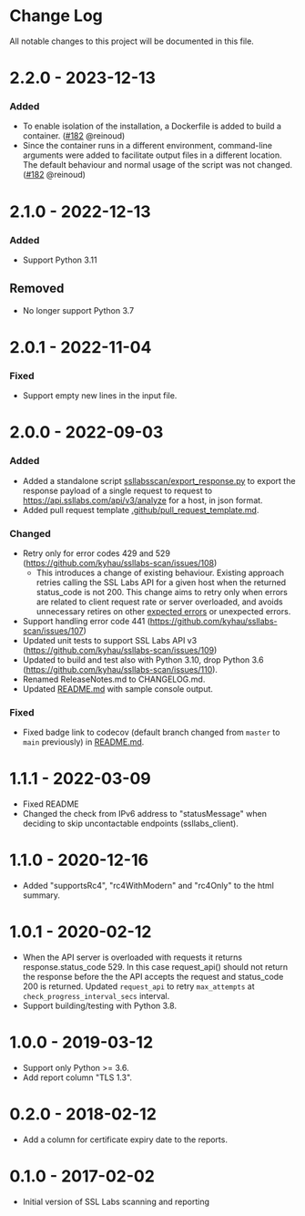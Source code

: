 # Change Log
All notable changes to this project will be documented in this file.

2.2.0 - 2023-12-13
==================

### Added
- To enable isolation of the installation, a Dockerfile is added to build a container. ([#182](https://github.com/kyhau/ssllabs-scan/pull/182) @reinoud)
- Since the container runs in a different environment, command-line arguments were added to facilitate output files in a different location. The default behaviour and normal usage of the script was not changed. ([#182](https://github.com/kyhau/ssllabs-scan/pull/182) @reinoud)

2.1.0 - 2022-12-13
==================

### Added
- Support Python 3.11

## Removed
- No longer support Python 3.7


2.0.1 - 2022-11-04
==================

### Fixed
- Support empty new lines in the input file.


2.0.0 - 2022-09-03
==================

### Added
- Added a standalone script [ssllabsscan/export_response.py](./ssllabsscan/export_response.py) to export the response payload of a single request to request to https://api.ssllabs.com/api/v3/analyze for a host, in json format.
- Added pull request template [.github/pull_request_template.md](.github/pull_request_template.md).

### Changed
- Retry only for error codes 429 and 529 (https://github.com/kyhau/ssllabs-scan/issues/108)
    - This introduces a change of existing behaviour. Existing approach retries calling the SSL Labs API for a given host when the returned status_code is not 200. This change aims to retry only when errors are related to client request rate or server overloaded, and avoids unnecessary retires on other [expected errors](https://github.com/ssllabs/ssllabs-scan/blob/master/ssllabs-api-docs-v3.md) or unexpected errors.
- Support handling error code 441 (https://github.com/kyhau/ssllabs-scan/issues/107)
- Updated unit tests to support SSL Labs API v3 (https://github.com/kyhau/ssllabs-scan/issues/109)
- Updated to build and test also with Python 3.10, drop Python 3.6 (https://github.com/kyhau/ssllabs-scan/issues/110).
- Renamed ReleaseNotes.md to CHANGELOG.md.
- Updated [README.md](./README.md) with sample console output.

### Fixed
- Fixed badge link to codecov (default branch changed from `master` to `main` previously) in [README.md](./README.md).

1.1.1 - 2022-03-09
==================
- Fixed README
- Changed the check from IPv6 address to "statusMessage" when deciding to skip uncontactable endpoints (ssllabs_client).

1.1.0 - 2020-12-16
==================
- Added "supportsRc4", "rc4WithModern" and "rc4Only" to the html summary.

1.0.1 - 2020-02-12
==================
- When the API server is overloaded with requests it returns response.status_code 529. In this case request_api()
  should not return the response before the the API accepts the request and status_code 200 is returned.
  Updated `request_api` to retry `max_attempts` at `check_progress_interval_secs` interval.
- Support building/testing with Python 3.8.

1.0.0 - 2019-03-12
==================
- Support only Python >= 3.6.
- Add report column "TLS 1.3".

0.2.0 - 2018-02-12
==================
- Add a column for certificate expiry date to the reports.


0.1.0 - 2017-02-02
==================
- Initial version of SSL Labs scanning and reporting
